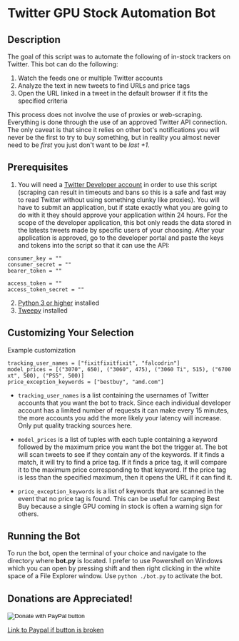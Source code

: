 # Twitter GPU Stock Automation Bot

## Description

The goal of this script was to automate the following of in-stock trackers on Twitter. This bot can do the following:
1. Watch the feeds one or multiple Twitter accounts
2. Analyze the text in new tweets to find URLs and price tags
3. Open the URL linked in a tweet in the default browser if it fits the specified criteria

This process does not involve the use of proxies or web-scraping. Everything is done through the use of an approved Twitter API connection.
The only caveat is that since it relies on other bot's notifications you will never be the first to try to buy something, but in reality you almost never need to be *first*
you just don't want to be *last +1*.

## Prerequisites
1. You will need a [Twitter Developer account](https://developer.twitter.com/en) in order to use this script (scraping can result in timeouts and bans so this is a safe and fast way to read Twitter without using something clunky like proxies). 
You will have to submit an application, but if state exactly what you are going to do with it they should approve your application within 24 hours.
For the scope of the developer application, this bot only reads the data stored in the latests tweets made by specific users of your choosing.
After your application is approved, go to the developer portal and paste the keys and tokens into the script so that it can use the API:
~~~
consumer_key = ""
consumer_secret = ""
bearer_token = ""

access_token = ""
access_token_secret = ""
~~~
2. [Python 3 or higher](https://www.python.org/downloads/) installed
3. [Tweepy](https://docs.tweepy.org/en/stable/install.html) installed

## Customizing Your Selection
Example customization
~~~
tracking_user_names = ["fixitfixitfixit", "falcodrin"]
model_prices = [("3070", 650), ("3060", 475), ("3060 Ti", 515), ("6700 xt", 500), ("PS5", 500)]
price_exception_keywords = ["bestbuy", "amd.com"]
~~~
- `tracking_user_names` is a list containing the usernames of Twitter accounts that you want the bot to track. Since each individual developer account has a limited number of requests it can make every 15 minutes, the more accounts you add the more likely your latency will increase. Only put quality tracking sources here.
  
- `model_prices` is a list of tuples with each tuple containing a keyword followed by the maximum price you want the bot the trigger at. The bot will scan tweets to see if they contain any of the keywords. If it finds a match, it will try to find a price tag. If it finds a price tag, it will compare it to the maximum price corresponding to that keyword. If the price tag is less than the specified maximum, then it opens the URL if it can find it.

- `price_exception_keywords` is a list of keywords that are scanned in the event that no price tag is found. This can be useful for camping Best Buy because a single GPU coming in stock is often a warning sign for others.

## Running the Bot
To run the bot, open the terminal of your choice and navigate to the directory where **bot.py** is located. 
I prefer to use Powershell on Windows which you can open by pressing shift and then right clicking in the white space of a File Explorer window.
Use `python ./bot.py` to activate the bot.

## Donations are Appreciated! 

<form action="https://www.paypal.com/donate" method="post" target="_top">
<input type="hidden" name="business" value="YSVPF57ECUQ4Y" />
<input type="hidden" name="no_recurring" value="0" />
<input type="hidden" name="item_name" value="Donations to my coding efforts" />
<input type="hidden" name="currency_code" value="USD" />
<input type="image" src="https://www.paypalobjects.com/en_US/i/btn/btn_donate_LG.gif" border="0" name="submit" title="PayPal - The safer, easier way to pay online!" alt="Donate with PayPal button" />
<img alt="" border="0" src="https://www.paypal.com/en_US/i/scr/pixel.gif" width="1" height="1" />
</form>

[Link to Paypal if button is broken](https://www.paypal.com/donate?business=YSVPF57ECUQ4Y&no_recurring=0&item_name=Donations+to+my+coding+efforts&currency_code=USD)
